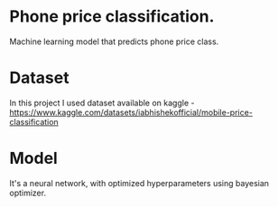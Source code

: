 # Phone price classification.
Machine learning model that predicts phone price class.

# Dataset
In this project I used dataset available on kaggle - https://www.kaggle.com/datasets/iabhishekofficial/mobile-price-classification

# Model
It's a neural network, with optimized hyperparameters using bayesian optimizer.
